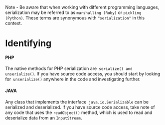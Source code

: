 
Note  - Be aware that when working with different programming languages, serialization may be referred to as `marshalling (Ruby)` or `pickling (Python)`. These terms are synonymous with `"serialization"` in this context.

# Identifying

#### PHP

The native methods for PHP serialization are` serialize() and unserialize()`. If you have source code access, you should start by looking for` unserialize()` anywhere in the code and investigating further.

#### JAVA

Any class that implements the interface` java.io.Serializable` can be serialized and deserialized. If you have source code access, take note of any code that uses the `readObject()` method, which is used to read and deserialize data from an `InputStream.`